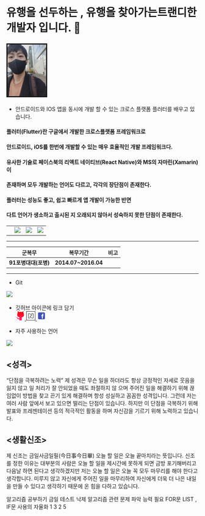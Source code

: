  # __유행을 선두하는 , 유행을 찾아가는트랜디한 개발자 입니다. 👋__ 

 ### <img src="b.jpg" width="20%"  alige=left border="3" > 
 
 + 안드로이드와 IOS 앱을 동시에 개발 할 수 있는 크로스 플랫폼 플러터를 배우고 있습니다.
 #### 플러터(Flutter)란 구글에서 개발한 크로스플랫폼 프레임워크로
 #### 안드로이드, iOS를 한번에 개발할 수 있는 매우 효율적인 개발 프레임워크다.
 #### 유사한 기술로 페이스북의 리액트 네이티브(React Native)와 MS의 자마린(Xamarin)이
 #### 존재하며 모두 개발하는 언어도 다르고, 각각의 장단점이 존재한다.
 #### 플러터는 성능도 좋고, 쉽고 빠르게 앱 개발이 가능한 반면
 #### 다트 언어가 생소하고 출시된 지 오래되지 않아서 성숙하지 못한 단점이 존재한다.






|| | | |
|----|----|----|----|
| |<img src= "https://img.shields.io/badge/%EC%9D%B4%EB%A6%84-Jun__Seoung-green"> |  <img src= "https://img.shields.io/badge/Tell-010--3605--8874-orange"> |  <img src= "https://img.shields.io/badge/E--mail-madox9999%40gmail.com-lightgrey">|

------------- 
|__군복무__|__복무기간__|__비고__|
|----|----|----|
|__91포병대대(포병)__|__2014.07~2016.04__|||
-------------
+ Git    
 <img src= "https://github-readme-stats.vercel.app/api?username=ParkJunSoung&theme=dark">
 



 + 깃허브 아이콘에 링크 담기  
 [<img src= "git.png" width= "5%" > ](https://github.com/ParkJunSoung "바로가기")  [<img src= "naver.png" width= "5%" > ](https://blog.naver.com/opaswx1 "바로가기")[<img src= "facebook-235-569311.png" width= "5%" > ](https://www.facebook.com/profile.php?id=100063379015269 "바로가기")




+ 자주 사용하는 언어

<img src = "https://github-readme-stats.vercel.app/api/top-langs/?username=ParkJunSoung&langs_count=8">





## <성격>
“단점을 극복하려는 노력”
제 성격은 무슨 일을 하더라도 항상 긍정적인 자세로 웃음을 잃지 않고 일 처리가 잘 안되었을 때도 좌절하지 않
으며 주어진 일을 해결하기 위해 끊임없이 방법을 찾고 끈기 있게 해결하며 항성 성실하고
꼼꼼한 성격입니다.
그런데 저는 여러 사람 앞에서 보고 있으면 떨리는 단점이 있습니다.
하지만 이 단점을 극복하기 위해 발표와 프레젠테이션 등의 적극적인 활동을 하며
자신감을 기르기 위해 노력하고 있습니다.




## <생활신조>
제 신조는 금일사금일필(今日事今日畢) 오늘 할 일은 오늘 끝마치라는 뜻입니다. 신조를 정한 이유는 대부분의
사람은 오늘 할 일을 제시간에 못하게 되면 금방 포기해버리고
다음날 하면 된다고 생각하겠지만 저는 오늘 할 일은 오늘 꼭 모두 마무리를 해야 한다고
생각합니다.
미루지 않고 자신에게 주어진 일을 마무리하여 자신에게 더욱 더 나은 내일을 만들 수 있다고 생각하기 때문에
온 힘을 다하고 있습니다.


알고리즘 공부하기 
금일 테스트 낙제 
알고리즘 관련 문제 파악 능력 필요 
FOR문 LIST , IF문 사용의 자율화 
1
3
2
5